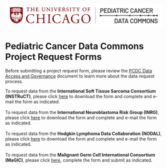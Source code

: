 ![Logo](img/PcdcLogo.png)
# Pediatric Cancer Data Commons<br> Project Request Forms

Before submitting a project request form, please review the [PCDC Data Access and Governance](https://docs.pedscommons.org/DataAccessAndGovernance/) document to learn more about the data request process.

To request data from the **International Soft Tissue Sarcoma Consortium (INSTRuCT)**, please click [here](https://commons.cri.uchicago.edu/wp-content/uploads/2021/07/INSTRuCT_ApplicationForm-20200703.docx) to download the form and complete and e-mail the form as indicated.
<br>
<br>
To request data from the **International Neuroblastoma Risk Group (INRG)**, please click [here](https://inrgdb.org/publication-policy/apply/) to download the form and complete and e-mail the form as indicated.
<br>
<br>
To request data from the **Hodgkin Lymphoma Data Collaboration (NODAL)**, please click [here](https://commons.cri.uchicago.edu/wp-content/uploads/2022/05/NODAL_ProjectRequestForm.docx) to download the form and complete and e-mail the form as indicated.
<br>
<br>
To request data from the **Malignant Germ Cell International Consortium (MaGIC)**, please click [here](https://magicconsortium.com/data-analysis-proposal-form/), complete the form and submit as indicated.